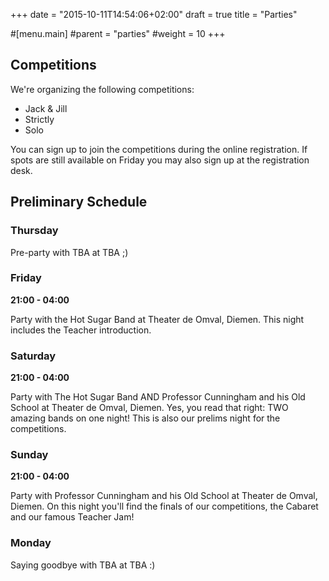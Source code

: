 +++
date = "2015-10-11T14:54:06+02:00"
draft = true
title = "Parties"

#[menu.main]
#parent = "parties"
#weight = 10
+++

## Competitions

We're organizing the following competitions:

 * Jack & Jill
 * Strictly
 * Solo

You can sign up to join the competitions during the online registration.
If spots are still available on Friday you may also sign up at the
registration desk.

## Preliminary Schedule

### Thursday

Pre-party with TBA at TBA ;)

### Friday

**21:00 - 04:00**

Party with the Hot Sugar Band at Theater de Omval, Diemen.
This night includes the Teacher introduction.

### Saturday

**21:00 - 04:00**

Party with The Hot Sugar Band AND Professor Cunningham and his Old School
at Theater de Omval, Diemen. Yes, you read that right: TWO amazing bands
on one night! This is also our prelims night for the competitions.

### Sunday

**21:00 - 04:00**

Party with Professor Cunningham and his Old School at Theater de Omval,
Diemen. On this night you'll find the finals of our competitions, the
Cabaret and our famous Teacher Jam!

### Monday

Saying goodbye with TBA at TBA :)
